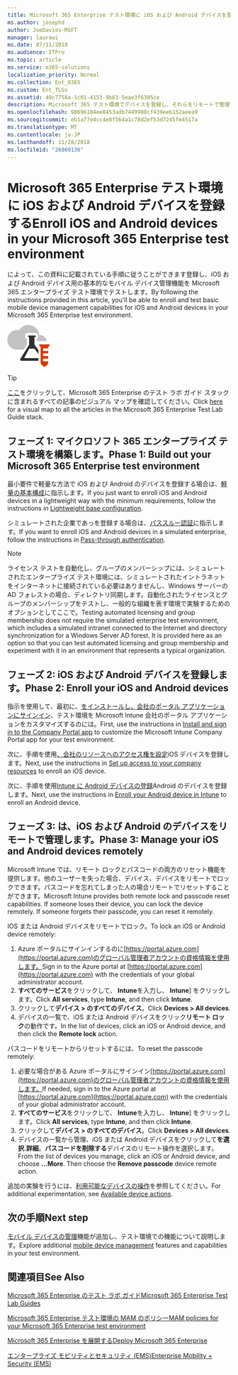 ```yaml
---
title: Microsoft 365 Enterprise テスト環境に iOS および Android デバイスを登録する
ms.author: josephd
author: JoeDavies-MSFT
manager: laurawi
ms.date: 07/11/2018
ms.audience: ITPro
ms.topic: article
ms.service: o365-solutions
localization_priority: Normal
ms.collection: Ent_O365
ms.custom: Ent_TLGs
ms.assetid: 49c7758a-1c01-4153-9b63-5eae3f6305ce
description: Microsoft 365 テスト環境でデバイスを登録し、それらをリモートで管理するには、このテスト ラボ ガイド 』 を使用します。
ms.openlocfilehash: 98696104ee8453adb7449980cf439eeb152aeea9
ms.sourcegitcommit: eb1a77e4cc4e8f564a1c78d2ef53d7245fe4517a
ms.translationtype: MT
ms.contentlocale: ja-JP
ms.lasthandoff: 11/28/2018
ms.locfileid: "26869136"
---
```

# <a name="enroll-ios-and-android-devices-in-your-microsoft-365-enterprise-test-environment"></a><span data-ttu-id="51f6b-103">Microsoft 365 Enterprise テスト環境に iOS および Android デバイスを登録する</span><span class="sxs-lookup"><span data-stu-id="51f6b-103">Enroll iOS and Android devices in your Microsoft 365 Enterprise test environment</span></span>

<span data-ttu-id="51f6b-104">によって、この資料に記載されている手順に従うことができます登録し、iOS および Android デバイス用の基本的なモバイル デバイス管理機能を Microsoft 365 エンタープライズ テスト環境でテストします。</span><span class="sxs-lookup"><span data-stu-id="51f6b-104">By following the instructions provided in this article, you'll be able to enroll and test basic mobile device management capabilities for iOS and Android devices in your Microsoft 365 Enterprise test environment.</span></span>

![Microsoft クラウドのテスト ラボ ガイド](media/m365-enterprise-test-lab-guides/cloud-tlg-icon.png)
  
> [!TIP]
> <span data-ttu-id="51f6b-106">[ここ](https://aka.ms/m365etlgstack)をクリックして、Microsoft 365 Enterprise のテスト ラボ ガイド スタックに含まれるすべての記事のビジュアル マップを確認してください。</span><span class="sxs-lookup"><span data-stu-id="51f6b-106">Click [here](https://aka.ms/m365etlgstack) for a visual map to all the articles in the Microsoft 365 Enterprise Test Lab Guide stack.</span></span>

## <a name="phase-1-build-out-your-microsoft-365-enterprise-test-environment"></a><span data-ttu-id="51f6b-107">フェーズ 1: マイクロソフト 365 エンタープライズ テスト環境を構築します。</span><span class="sxs-lookup"><span data-stu-id="51f6b-107">Phase 1: Build out your Microsoft 365 Enterprise test environment</span></span>

<span data-ttu-id="51f6b-108">最小要件で軽量な方法で iOS および Android のデバイスを登録する場合は、[軽量の基本構成](lightweight-base-configuration-microsoft-365-enterprise.md)に指示します。</span><span class="sxs-lookup"><span data-stu-id="51f6b-108">If you just want to enroll iOS and Android devices in a lightweight way with the minimum requirements, follow the instructions in [Lightweight base configuration](lightweight-base-configuration-microsoft-365-enterprise.md).</span></span>
  
<span data-ttu-id="51f6b-109">シミュレートされた企業であっを登録する場合は、[パススルー認証](pass-through-auth-m365-ent-test-environment.md)に指示します。</span><span class="sxs-lookup"><span data-stu-id="51f6b-109">If you want to enroll iOS and Android devices in a simulated enterprise, follow the instructions in [Pass-through authentication](pass-through-auth-m365-ent-test-environment.md).</span></span>
  
> [!NOTE]
> <span data-ttu-id="51f6b-p101">ライセンス テストを自動化し、グループのメンバーシップには、シミュレートされたエンタープライズ テスト環境には、シミュレートされたイントラネットをインターネットに接続されている必要はありませんし、Windows サーバーの AD フォレストの場合、ディレクトリ同期します。自動化されたライセンスとグループのメンバーシップをテストし、一般的な組織を表す環境で実験するためのオプションとしてここで。</span><span class="sxs-lookup"><span data-stu-id="51f6b-p101">Testing automated licensing and group membership does not require the simulated enterprise test environment, which includes a simulated intranet connected to the Internet and directory synchronization for a Windows Server AD forest. It is provided here as an option so that you can test automated licensing and group membership and experiment with it in an environment that represents a typical organization.</span></span> 
>  

## <a name="phase-2-enroll-your-ios-and-android-devices"></a><span data-ttu-id="51f6b-112">フェーズ 2: iOS および Android デバイスを登録します。</span><span class="sxs-lookup"><span data-stu-id="51f6b-112">Phase 2: Enroll your iOS and Android devices</span></span>

<span data-ttu-id="51f6b-113">指示を使用して、最初に、[をインストールし、会社のポータル アプリケーションにサインイン](https://docs.microsoft.com/intune-user-help/install-and-sign-in-to-the-intune-company-portal-app-ios)、テスト環境を Microsoft Intune 会社のポータル アプリケーションをカスタマイズするのには。</span><span class="sxs-lookup"><span data-stu-id="51f6b-113">First, use the instructions in [Install and sign in to the Company Portal app](https://docs.microsoft.com/intune-user-help/install-and-sign-in-to-the-intune-company-portal-app-ios) to customize the Microsoft Intune Company Portal app for your test environment.</span></span>

<span data-ttu-id="51f6b-114">次に、手順を使用[、会社のリソースへのアクセス権を設定](https://docs.microsoft.com/intune-user-help/enroll-your-device-in-intune-ios)iOS デバイスを登録します。</span><span class="sxs-lookup"><span data-stu-id="51f6b-114">Next, use the instructions in [Set up access to your company resources](https://docs.microsoft.com/intune-user-help/enroll-your-device-in-intune-ios) to enroll an iOS device.</span></span>

<span data-ttu-id="51f6b-115">次に、手順を使用[Intune に Android デバイスの登録](https://docs.microsoft.com/intune-user-help/enroll-your-device-in-intune-android)Android のデバイスを登録します。</span><span class="sxs-lookup"><span data-stu-id="51f6b-115">Next, use the instructions in [Enroll your Android device in Intune](https://docs.microsoft.com/intune-user-help/enroll-your-device-in-intune-android) to enroll an Android device.</span></span>

## <a name="phase-3-manage-your-ios-and-android-devices-remotely"></a><span data-ttu-id="51f6b-116">フェーズ 3: は、iOS および Android のデバイスをリモートで管理します。</span><span class="sxs-lookup"><span data-stu-id="51f6b-116">Phase 3: Manage your iOS and Android devices remotely</span></span>

<span data-ttu-id="51f6b-p102">Microsoft Intune では、リモート ロックとパスコードの両方のリセット機能を提供します。他のユーザーを失った場合、デバイス、デバイスをリモートでロックできます。パスコードを忘れてしまった人の場合リモートでリセットすることができます。</span><span class="sxs-lookup"><span data-stu-id="51f6b-p102">Microsoft Intune provides both remote lock and passcode reset capabilities. If someone loses their device, you can lock the device remotely. If someone forgets their passcode, you can reset it remotely.</span></span>
  
<span data-ttu-id="51f6b-120">IOS または Android デバイスをリモートでロック。</span><span class="sxs-lookup"><span data-stu-id="51f6b-120">To lock an iOS or Android device remotely:</span></span>

1. <span data-ttu-id="51f6b-121">Azure ポータルにサインインするのに[https://portal.azure.com](https://portal.azure.com)のグローバル管理者アカウントの資格情報を使用します。</span><span class="sxs-lookup"><span data-stu-id="51f6b-121">Sign in to the Azure portal at [https://portal.azure.com](https://portal.azure.com) with the credentials of your global administrator account.</span></span>
2. <span data-ttu-id="51f6b-122">**すべてのサービス**をクリックして、 **Intune**を入力し、 **Intune**] をクリックします。</span><span class="sxs-lookup"><span data-stu-id="51f6b-122">Click **All services**, type **Intune**, and then click **Intune**.</span></span>
3. <span data-ttu-id="51f6b-123">クリックして**デバイス > のすべてのデバイス**。</span><span class="sxs-lookup"><span data-stu-id="51f6b-123">Click **Devices > All devices**.</span></span>
4. <span data-ttu-id="51f6b-124">デバイスの一覧で、iOS または Android デバイスをクリック**リモート ロック**の動作です。</span><span class="sxs-lookup"><span data-stu-id="51f6b-124">In the list of devices, click an iOS or Android device, and then click the **Remote lock** action.</span></span>

    
<span data-ttu-id="51f6b-125">パスコードをリモートからリセットするには、</span><span class="sxs-lookup"><span data-stu-id="51f6b-125">To reset the passcode remotely:</span></span>

1. <span data-ttu-id="51f6b-126">必要な場合がある Azure ポータルにサインイン[https://portal.azure.com](https://portal.azure.com)のグローバル管理者アカウントの資格情報を使用します。</span><span class="sxs-lookup"><span data-stu-id="51f6b-126">If needed, sign in to the Azure portal at [https://portal.azure.com](https://portal.azure.com) with the credentials of your global administrator account.</span></span>
2. <span data-ttu-id="51f6b-127">**すべてのサービス**をクリックして、 **Intune**を入力し、 **Intune**] をクリックします。</span><span class="sxs-lookup"><span data-stu-id="51f6b-127">Click **All services**, type **Intune**, and then click **Intune**.</span></span>
3. <span data-ttu-id="51f6b-128">クリックして**デバイス > のすべてのデバイス**。</span><span class="sxs-lookup"><span data-stu-id="51f6b-128">Click **Devices > All devices**.</span></span>
4. <span data-ttu-id="51f6b-p103">デバイスの一覧から管理、iOS または Android デバイスをクリックして**を選択.詳細**。**パスコードを削除する**デバイスのリモート操作を選択します。</span><span class="sxs-lookup"><span data-stu-id="51f6b-p103">From the list of devices you manage, click an iOS or Android device, and choose **...More**. Then choose the **Remove passcode** device remote action.</span></span>

<span data-ttu-id="51f6b-131">追加の実験を行うには、[利用可能なデバイスの操作](https://docs.microsoft.com/intune/device-management#available-device-actions)を参照してください。</span><span class="sxs-lookup"><span data-stu-id="51f6b-131">For additional experimentation, see [Available device actions](https://docs.microsoft.com/intune/device-management#available-device-actions).</span></span>

    
## <a name="next-step"></a><span data-ttu-id="51f6b-132">次の手順</span><span class="sxs-lookup"><span data-stu-id="51f6b-132">Next step</span></span>

<span data-ttu-id="51f6b-133">[モバイル デバイスの管理](m365-enterprise-test-lab-guides.md#mobile-device-management)機能が追加し、テスト環境での機能について説明します。</span><span class="sxs-lookup"><span data-stu-id="51f6b-133">Explore additional [mobile device management](m365-enterprise-test-lab-guides.md#mobile-device-management) features and capabilities in your test environment.</span></span>

## <a name="see-also"></a><span data-ttu-id="51f6b-134">関連項目</span><span class="sxs-lookup"><span data-stu-id="51f6b-134">See Also</span></span>

[<span data-ttu-id="51f6b-135">Microsoft 365 Enterprise のテスト ラボ ガイド</span><span class="sxs-lookup"><span data-stu-id="51f6b-135">Microsoft 365 Enterprise Test Lab Guides</span></span>](m365-enterprise-test-lab-guides.md)
  
[<span data-ttu-id="51f6b-136">Microsoft 365 Enterprise テスト環境の MAM のポリシー</span><span class="sxs-lookup"><span data-stu-id="51f6b-136">MAM policies for your Microsoft 365 Enterprise test environment</span></span>](mam-policies-for-your-microsoft-365-enterprise-dev-test-environment.md)
  
[<span data-ttu-id="51f6b-137">Microsoft 365 Enterprise を展開する</span><span class="sxs-lookup"><span data-stu-id="51f6b-137">Deploy Microsoft 365 Enterprise</span></span>](deploy-microsoft-365-enterprise.md)

[<span data-ttu-id="51f6b-138">エンタープライズ モビリティとセキュリティ (EMS)</span><span class="sxs-lookup"><span data-stu-id="51f6b-138">Enterprise Mobility + Security (EMS)</span></span>](https://www.microsoft.com/cloud-platform/enterprise-mobility-security)

